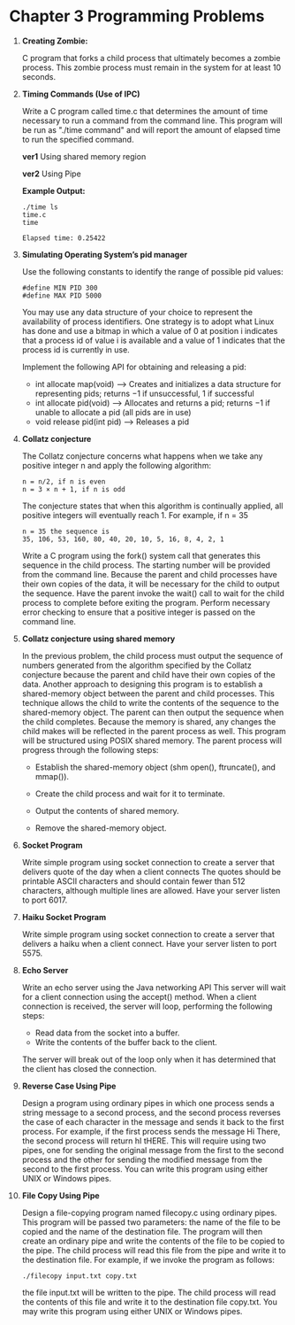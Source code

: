 # Chapter 3 Programming Problems

1. **Creating Zombie:**

    C program that forks
    a child process that ultimately becomes a zombie process. This zombie
    process must remain in the system for at least 10 seconds.

2. **Timing Commands (Use of IPC)**

    Write a C program called time.c that determines the amount of time
    necessary to run a command from the command line. This program will
    be run as "./time command" and will report the amount of elapsed
    time to run the specified command.

    **ver1** Using shared memory region

    **ver2** Using Pipe

    **Example Output:**

    ```
    ./time ls
    time.c
    time

    Elapsed time: 0.25422
    ```

3. **Simulating Operating System’s pid manager**

    Use the following constants to identify the range of possible pid
    values:

    ```
    #define MIN PID 300
    #define MAX PID 5000
    ``` 
    You may use any data structure of your choice to represent the availability of process identifiers. One strategy is to adopt what Linux has done and use a bitmap in which a value of 0 at position i indicates that
    a process id of value i is available and a value of 1 indicates that the process id is currently in use.

    Implement the following API for obtaining and releasing a pid:
    - int allocate map(void) —> Creates and initializes a data structure for representing pids; returns −1 if unsuccessful, 1 if successful
    - int allocate pid(void) —> Allocates and returns a pid; returns
    −1 if unable to allocate a pid (all pids are in use)
    - void release pid(int pid) —> Releases a pid
    
4. **Collatz conjecture**

    The Collatz conjecture concerns what happens when we take any positive integer n and apply the following algorithm:

    ```
    n = n∕2, if n is even
    n = 3 × n + 1, if n is odd
    ```
    The conjecture states that when this algorithm is continually applied,
    all positive integers will eventually reach 1. For example, if n = 35
    ```
    n = 35 the sequence is
    35, 106, 53, 160, 80, 40, 20, 10, 5, 16, 8, 4, 2, 1
    ```
    Write a C program using the fork() system call that generates this
        sequence in the child process. The starting number will be provided from the command line. Because the
    parent and child processes have their own copies of the data, it will be
    necessary for the child to output the sequence. Have the parent invoke
    the wait() call to wait for the child process to complete before exiting
    the program. Perform necessary error checking to ensure that a positive
    integer is passed on the command line.

5. **Collatz conjecture using shared memory**

    In the previous problem, the child process must output the sequence of numbers generated from the algorithm specified by the Collatz conjecture
    because the parent and child have their own copies of the data. Another
    approach to designing this program is to establish a shared-memory
    object between the parent and child processes. This technique allows
    the child to write the contents of the sequence to the shared-memory
    object. The parent can then output the sequence when the child completes. Because the memory is shared, any changes the child makes will
    be reflected in the parent process as well.
    This program will be structured using POSIX shared memory. The parent process will progress through the
    following steps:
    - Establish the shared-memory object (shm open(), ftruncate(),
    and mmap()).

    - Create the child process and wait for it to terminate.

    - Output the contents of shared memory.

    - Remove the shared-memory object.

6. **Socket Program**

    Write simple program using socket connection to create a server that delivers quote of the day when a client connects The quotes should be printable ASCII characters and should contain fewer than 512 characters, although multiple lines are allowed. Have your server listen to port 6017.

7. **Haiku Socket Program**

    Write simple program using socket connection to create a server that delivers a haiku when a client connect. Have your server listen to port 5575.

8. **Echo Server**

    Write an echo server using the Java networking API This server will wait for a client connection using the accept() method. When a client connection is received, the server will loop, performing the following steps:
    - Read data from the socket into a buffer.
    - Write the contents of the buffer back to the client.

    The server will break out of the loop only when it has determined that
    the client has closed the connection.

9. **Reverse Case Using Pipe**

    Design a program using ordinary pipes in which one process sends a string message to a second process, and the second process reverses
    the case of each character in the message and sends it back to the first
    process. For example, if the first process sends the message Hi There,
    the second process will return hI tHERE. This will require using two
    pipes, one for sending the original message from the first to the second
    process and the other for sending the modified message from the second
    to the first process. You can write this program using either UNIX or
    Windows pipes.

10. **File Copy Using Pipe**

    Design a file-copying program named filecopy.c using ordinary
    pipes. This program will be passed two parameters: the name of the file
    to be copied and the name of the destination file. The program will then
    create an ordinary pipe and write the contents of the file to be copied to
    the pipe. The child process will read this file from the pipe and write it
    to the destination file. For example, if we invoke the program as follows:

    ```
    ./filecopy input.txt copy.txt
    ```
    the file input.txt will be written to the pipe. The child process will read
    the contents of this file and write it to the destination file copy.txt. You
    may write this program using either UNIX or Windows pipes.

